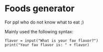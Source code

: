 # Foods generator
For ppl who do not know what to eat ;)

Mainly used the following syntax:

```buildoutcfg
flavor = input("What is your fav flavor?")
print("Your fav flavor is: " + flavor)
```

